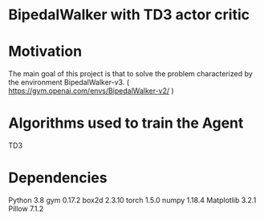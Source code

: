 # BipedalWalker with TD3 actor critic

# Motivation
The main goal of this project is that to solve the problem characterized by the environment BipedalWalker-v3. ( https://gym.openai.com/envs/BipedalWalker-v2/ )

# Algorithms used to train the Agent 
TD3

# Dependencies
Python 3.8 
gym 0.17.2 
box2d 2.3.10 
torch 1.5.0 
numpy 1.18.4 
Matplotlib 3.2.1 
Pillow 7.1.2
